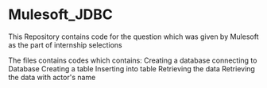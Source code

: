 # Mulesoft_JDBC

This Repository contains code for the question which was given by Mulesoft as the part of internship selections

The files contains codes which contains:
  Creating a database
  connecting to Database
  Creating a table
  Inserting into table
  Retrieving the data
  Retrieving the data with actor's name
  
